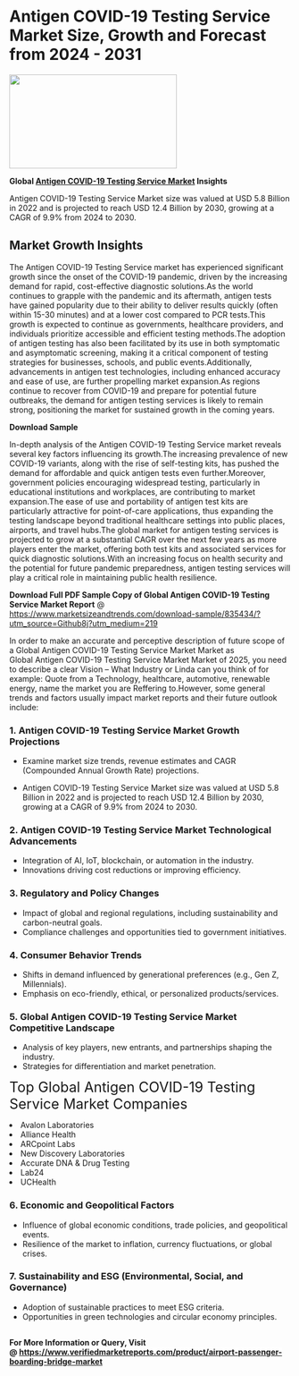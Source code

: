 <H1>Antigen COVID-19 Testing Service Market Size, Growth and Forecast from 2024 - 2031</H1><img class="aligncenter size-medium wp-image-584254" src="https://thirdeyenews.in/wp-content/uploads/2024/09/Global-Market-Research-300x168.jpeg" alt="" width="300" height="168" /><p><strong>Global&nbsp;<a href="https://www.marketsizeandtrends.com/download-sample/835434/?utm_source=Github8j?utm_medium=219">Antigen COVID-19 Testing Service Market</a> Insights</strong></p><p>Antigen COVID-19 Testing Service Market size was valued at USD 5.8 Billion in 2022 and is projected to reach USD 12.4 Billion by 2030, growing at a CAGR of 9.9% from 2024 to 2030.</p><p><h2>Market Growth Insights</h2> <p>The Antigen COVID-19 Testing Service market has experienced significant growth since the onset of the COVID-19 pandemic, driven by the increasing demand for rapid, cost-effective diagnostic solutions.As the world continues to grapple with the pandemic and its aftermath, antigen tests have gained popularity due to their ability to deliver results quickly (often within 15-30 minutes) and at a lower cost compared to PCR tests.This growth is expected to continue as governments, healthcare providers, and individuals prioritize accessible and efficient testing methods.The adoption of antigen testing has also been facilitated by its use in both symptomatic and asymptomatic screening, making it a critical component of testing strategies for businesses, schools, and public events.Additionally, advancements in antigen test technologies, including enhanced accuracy and ease of use, are further propelling market expansion.As regions continue to recover from COVID-19 and prepare for potential future outbreaks, the demand for antigen testing services is likely to remain strong, positioning the market for sustained growth in the coming years.</p> <p><strong>Download Sample</strong></p> <p>In-depth analysis of the Antigen COVID-19 Testing Service market reveals several key factors influencing its growth.The increasing prevalence of new COVID-19 variants, along with the rise of self-testing kits, has pushed the demand for affordable and quick antigen tests even further.Moreover, government policies encouraging widespread testing, particularly in educational institutions and workplaces, are contributing to market expansion.The ease of use and portability of antigen test kits are particularly attractive for point-of-care applications, thus expanding the testing landscape beyond traditional healthcare settings into public places, airports, and travel hubs.The global market for antigen testing services is projected to grow at a substantial CAGR over the next few years as more players enter the market, offering both test kits and associated services for quick diagnostic solutions.With an increasing focus on health security and the potential for future pandemic preparedness, antigen testing services will play a critical role in maintaining public health resilience.</p> <p><span class=""><strong>Download Full PDF Sample Copy of Global Antigen COVID-19 Testing Service Market Report</strong> @ <a href="https://www.marketsizeandtrends.com/download-sample/835434/?utm_source=Github8j?utm_medium=219" target="_blank">https://www.marketsizeandtrends.com/download-sample/835434/?utm_source=Github8j?utm_medium=219</a></span></p><p>In order to make an accurate and perceptive description of future scope of a Global&nbsp;Antigen COVID-19 Testing Service Market Market as Global&nbsp;Antigen COVID-19 Testing Service Market Market of 2025, you need to describe a clear Vision &ndash; What Industry or Linda can you think of for example: Quote from a Technology, healthcare, automotive, renewable energy, name the market you are Reffering to.However, some general trends and factors usually impact market reports and their future outlook include:</p><h3>1.&nbsp;<strong>Antigen COVID-19 Testing Service Market Growth Projections</strong></h3><ul><li>Examine market size trends, revenue estimates and CAGR (Compounded Annual Growth Rate) projections.</li><li><p>Antigen COVID-19 Testing Service Market size was valued at USD 5.8 Billion in 2022 and is projected to reach USD 12.4 Billion by 2030, growing at a CAGR of 9.9% from 2024 to 2030.</p></li></ul><h3>2.&nbsp;<strong>Antigen COVID-19 Testing Service Market Technological Advancements</strong></h3><ul><li>Integration of AI, IoT, blockchain, or automation in the industry.</li><li>Innovations driving cost reductions or improving efficiency.</li></ul><h3>3.&nbsp;<strong>Regulatory and Policy Changes</strong></h3><ul><li>Impact of global and regional regulations, including sustainability and carbon-neutral goals.</li><li>Compliance challenges and opportunities tied to government initiatives.</li></ul><h3>4.&nbsp;<strong>Consumer Behavior Trends</strong></h3><ul><li>Shifts in demand influenced by generational preferences (e.g., Gen Z, Millennials).</li><li>Emphasis on eco-friendly, ethical, or personalized products/services.</li></ul><h3>5.&nbsp;<strong>Global Antigen COVID-19 Testing Service Market Competitive Landscape</strong></h3><ul><li>Analysis of key players, new entrants, and partnerships shaping the industry.</li><li>Strategies for differentiation and market penetration.</li></ul><p data-pm-slice="1 1 []"><span style="color: inherit; font-family: inherit; font-size: 25px;">Top Global Antigen COVID-19 Testing Service Market Companies</span></p><div class="" data-test-id=""><p><li>Avalon Laboratories</li><li> Alliance Health</li><li> ARCpoint Labs</li><li> New Discovery Laboratories</li><li> Accurate DNA & Drug Testing</li><li> Lab24</li><li> UCHealth</li></p></div><h3>6.&nbsp;<strong>Economic and Geopolitical Factors</strong></h3><ul><li>Influence of global economic conditions, trade policies, and geopolitical events.</li><li>Resilience of the market to inflation, currency fluctuations, or global crises.</li></ul><h3>7.&nbsp;<strong>Sustainability and ESG (Environmental, Social, and Governance)</strong></h3><ul><li>Adoption of sustainable practices to meet ESG criteria.</li><li>Opportunities in green technologies and circular economy principles.</li></ul><h2><strong style="font-size: 14px;">For More Information or Query, Visit @&nbsp;</strong><a style="background-color: #ffffff; font-size: 14px;" href="https://www.marketsizeandtrends.com/report/antigen-covid-19-testing-service-market/" target="_blank">https://www.verifiedmarketreports.com/product/airport-passenger-boarding-bridge-market</a></h2>